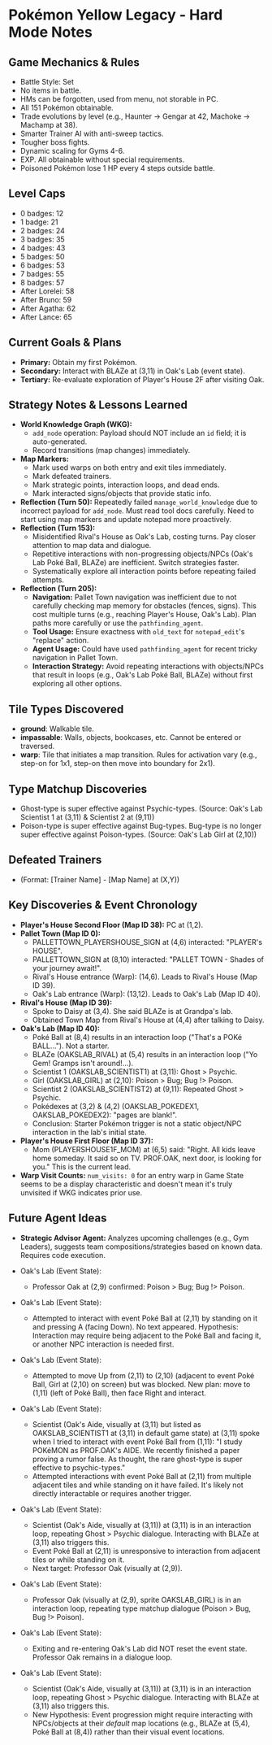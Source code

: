 # Pokémon Yellow Legacy - Hard Mode Notes

## Game Mechanics & Rules
- Battle Style: Set
- No items in battle.
- HMs can be forgotten, used from menu, not storable in PC.
- All 151 Pokémon obtainable.
- Trade evolutions by level (e.g., Haunter -> Gengar at 42, Machoke -> Machamp at 38).
- Smarter Trainer AI with anti-sweep tactics.
- Tougher boss fights.
- Dynamic scaling for Gyms 4-6.
- EXP. All obtainable without special requirements.
- Poisoned Pokémon lose 1 HP every 4 steps outside battle.

## Level Caps
- 0 badges: 12
- 1 badge: 21
- 2 badges: 24
- 3 badges: 35
- 4 badges: 43
- 5 badges: 50
- 6 badges: 53
- 7 badges: 55
- 8 badges: 57
- After Lorelei: 58
- After Bruno: 59
- After Agatha: 62
- After Lance: 65

## Current Goals & Plans
- **Primary:** Obtain my first Pokémon.
- **Secondary:** Interact with BLAZe at (3,11) in Oak's Lab (event state).
- **Tertiary:** Re-evaluate exploration of Player's House 2F after visiting Oak.

## Strategy Notes & Lessons Learned
- **World Knowledge Graph (WKG):**
    - `add_node` operation: Payload should NOT include an `id` field; it is auto-generated.
    - Record transitions (map changes) immediately.
- **Map Markers:**
    - Mark used warps on both entry and exit tiles immediately.
    - Mark defeated trainers.
    - Mark strategic points, interaction loops, and dead ends.
    - Mark interacted signs/objects that provide static info.
- **Reflection (Turn 50):** Repeatedly failed `manage_world_knowledge` due to incorrect payload for `add_node`. Must read tool docs carefully. Need to start using map markers and update notepad more proactively.
- **Reflection (Turn 153):**
    - Misidentified Rival's House as Oak's Lab, costing turns. Pay closer attention to map data and dialogue.
    - Repetitive interactions with non-progressing objects/NPCs (Oak's Lab Poké Ball, BLAZe) are inefficient. Switch strategies faster.
    - Systematically explore all interaction points before repeating failed attempts.
- **Reflection (Turn 205):**
    - **Navigation:** Pallet Town navigation was inefficient due to not carefully checking map memory for obstacles (fences, signs). This cost multiple turns (e.g., reaching Player's House, Oak's Lab). Plan paths more carefully or use the `pathfinding_agent`.
    - **Tool Usage:** Ensure exactness with `old_text` for `notepad_edit`'s "replace" action.
    - **Agent Usage:** Could have used `pathfinding_agent` for recent tricky navigation in Pallet Town.
    - **Interaction Strategy:** Avoid repeating interactions with objects/NPCs that result in loops (e.g., Oak's Lab Poké Ball, BLAZe) without first exploring all other options.

## Tile Types Discovered
- **ground**: Walkable tile.
- **impassable**: Walls, objects, bookcases, etc. Cannot be entered or traversed.
- **warp**: Tile that initiates a map transition. Rules for activation vary (e.g., step-on for 1x1, step-on then move into boundary for 2x1).

## Type Matchup Discoveries
- Ghost-type is super effective against Psychic-types. (Source: Oak's Lab Scientist 1 at (3,11) & Scientist 2 at (9,11))
- Poison-type is super effective against Bug-types. Bug-type is no longer super effective against Poison-types. (Source: Oak's Lab Girl at (2,10))

## Defeated Trainers
- (Format: [Trainer Name] - [Map Name] at (X,Y))

## Key Discoveries & Event Chronology
- **Player's House Second Floor (Map ID 38):** PC at (1,2).
- **Pallet Town (Map ID 0):**
    - PALLETTOWN_PLAYERSHOUSE_SIGN at (4,6) interacted: "PLAYER's HOUSE".
    - PALLETTOWN_SIGN at (8,10) interacted: "PALLET TOWN - Shades of your journey await!".
    - Rival's House entrance (Warp): (14,6). Leads to Rival's House (Map ID 39).
    - Oak's Lab entrance (Warp): (13,12). Leads to Oak's Lab (Map ID 40).
- **Rival's House (Map ID 39):**
    - Spoke to Daisy at (3,4). She said BLAZe is at Grandpa's lab.
    - Obtained Town Map from Rival's House at (4,4) after talking to Daisy.
- **Oak's Lab (Map ID 40):**
    - Poké Ball at (8,4) results in an interaction loop ("That's a POKé BALL..."). Not a starter.
    - BLAZe (OAKSLAB_RIVAL) at (5,4) results in an interaction loop ("Yo Gem! Gramps isn't around!...).
    - Scientist 1 (OAKSLAB_SCIENTIST1) at (3,11): Ghost > Psychic.
    - Girl (OAKSLAB_GIRL) at (2,10): Poison > Bug; Bug !> Poison.
    - Scientist 2 (OAKSLAB_SCIENTIST2) at (9,11): Repeated Ghost > Psychic.
    - Pokédexes at (3,2) & (4,2) (OAKSLAB_POKEDEX1, OAKSLAB_POKEDEX2): "pages are blank!".
    - Conclusion: Starter Pokémon trigger is not a static object/NPC interaction in the lab's initial state.
- **Player's House First Floor (Map ID 37):**
    - Mom (PLAYERSHOUSE1F_MOM) at (6,5) said: "Right. All kids leave home someday. It said so on TV. PROF.OAK, next door, is looking for you." This is the current lead.
- **Warp Visit Counts:** `num_visits: 0` for an entry warp in Game State seems to be a display characteristic and doesn't mean it's truly unvisited if WKG indicates prior use.

## Future Agent Ideas
- **Strategic Advisor Agent:** Analyzes upcoming challenges (e.g., Gym Leaders), suggests team compositions/strategies based on known data. Requires code execution.

- Oak's Lab (Event State):
    - Professor Oak at (2,9) confirmed: Poison > Bug; Bug !> Poison.

- Oak's Lab (Event State):
    - Attempted to interact with event Poké Ball at (2,11) by standing on it and pressing A (facing Down). No text appeared. Hypothesis: Interaction may require being adjacent to the Poké Ball and facing it, or another NPC interaction is needed first.

- Oak's Lab (Event State):
    - Attempted to move Up from (2,11) to (2,10) (adjacent to event Poké Ball, Girl at (2,10) on screen) but was blocked. New plan: move to (1,11) (left of Poké Ball), then face Right and interact.

- Oak's Lab (Event State):
    - Scientist (Oak's Aide, visually at (3,11) but listed as OAKSLAB_SCIENTIST1 at (3,11) in default game state) at (3,11) spoke when I tried to interact with event Poké Ball from (1,11): "I study POKéMON as PROF.OAK's AIDE. We recently finished a paper proving a rumor false. As thought, the rare ghost-type is super effective to psychic-types."
    - Attempted interactions with event Poké Ball at (2,11) from multiple adjacent tiles and while standing on it have failed. It's likely not directly interactable or requires another trigger.

- Oak's Lab (Event State):
    - Scientist (Oak's Aide, visually at (3,11)) at (3,11) is in an interaction loop, repeating Ghost > Psychic dialogue. Interacting with BLAZe at (3,11) also triggers this.
    - Event Poké Ball at (2,11) is unresponsive to interaction from adjacent tiles or while standing on it.
    - Next target: Professor Oak (visually at (2,9)).

- Oak's Lab (Event State):
    - Professor Oak (visually at (2,9), sprite OAKSLAB_GIRL) is in an interaction loop, repeating type matchup dialogue (Poison > Bug, Bug !> Poison).

- Oak's Lab (Event State):
    - Exiting and re-entering Oak's Lab did NOT reset the event state. Professor Oak remains in a dialogue loop.

- Oak's Lab (Event State):
    - Scientist (Oak's Aide, visually at (3,11)) at (3,11) is in an interaction loop, repeating Ghost > Psychic dialogue. Interacting with BLAZe at (3,11) also triggers this.
    - New Hypothesis: Event progression might require interacting with NPCs/objects at their *default* map locations (e.g., BLAZe at (5,4), Poké Ball at (8,4)) rather than their visual event locations.